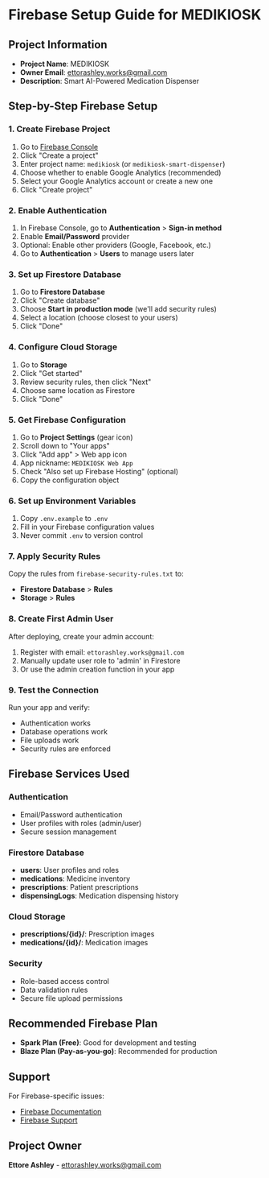 # Firebase Setup Guide for MEDIKIOSK

## Project Information
- **Project Name**: MEDIKIOSK
- **Owner Email**: ettorashley.works@gmail.com
- **Description**: Smart AI-Powered Medication Dispenser

## Step-by-Step Firebase Setup

### 1. Create Firebase Project
1. Go to [Firebase Console](https://console.firebase.google.com)
2. Click "Create a project"
3. Enter project name: `medikiosk` (or `medikiosk-smart-dispenser`)
4. Choose whether to enable Google Analytics (recommended)
5. Select your Google Analytics account or create a new one
6. Click "Create project"

### 2. Enable Authentication
1. In Firebase Console, go to **Authentication** > **Sign-in method**
2. Enable **Email/Password** provider
3. Optional: Enable other providers (Google, Facebook, etc.)
4. Go to **Authentication** > **Users** to manage users later

### 3. Set up Firestore Database
1. Go to **Firestore Database**
2. Click "Create database"
3. Choose **Start in production mode** (we'll add security rules)
4. Select a location (choose closest to your users)
5. Click "Done"

### 4. Configure Cloud Storage
1. Go to **Storage**
2. Click "Get started"
3. Review security rules, then click "Next"
4. Choose same location as Firestore
5. Click "Done"

### 5. Get Firebase Configuration
1. Go to **Project Settings** (gear icon)
2. Scroll down to "Your apps"
3. Click "Add app" > Web app icon
4. App nickname: `MEDIKIOSK Web App`
5. Check "Also set up Firebase Hosting" (optional)
6. Copy the configuration object

### 6. Set up Environment Variables
1. Copy `.env.example` to `.env`
2. Fill in your Firebase configuration values
3. Never commit `.env` to version control

### 7. Apply Security Rules
Copy the rules from `firebase-security-rules.txt` to:
- **Firestore Database** > **Rules**
- **Storage** > **Rules**

### 8. Create First Admin User
After deploying, create your admin account:
1. Register with email: `ettorashley.works@gmail.com`
2. Manually update user role to 'admin' in Firestore
3. Or use the admin creation function in your app

### 9. Test the Connection
Run your app and verify:
- Authentication works
- Database operations work
- File uploads work
- Security rules are enforced

## Firebase Services Used

### Authentication
- Email/Password authentication
- User profiles with roles (admin/user)
- Secure session management

### Firestore Database
- **users**: User profiles and roles
- **medications**: Medicine inventory
- **prescriptions**: Patient prescriptions
- **dispensingLogs**: Medication dispensing history

### Cloud Storage
- **prescriptions/{id}/**: Prescription images
- **medications/{id}/**: Medication images

### Security
- Role-based access control
- Data validation rules
- Secure file upload permissions

## Recommended Firebase Plan
- **Spark Plan (Free)**: Good for development and testing
- **Blaze Plan (Pay-as-you-go)**: Recommended for production

## Support
For Firebase-specific issues:
- [Firebase Documentation](https://firebase.google.com/docs)
- [Firebase Support](https://firebase.google.com/support)

## Project Owner
**Ettore Ashley** - ettorashley.works@gmail.com
